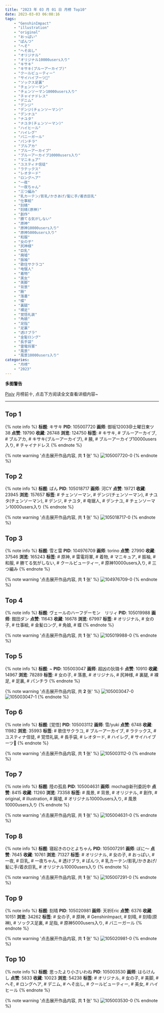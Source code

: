 ```yaml
---
title: "2023 年 03 月 01 日 月榜 Top10"
date: 2023-03-03 06:08:16
tags:
    - "GenshinImpact"
    - "illustration"
    - "original"
    - "おっぱい"
    - "ぱんつ"
    - "へそ"
    - "へそ出し"
    - "オリジナル"
    - "オリジナル10000users入り"
    - "キサキ"
    - "キサキ(ブルーアーカイブ)"
    - "クールビューティー"
    - "サイハイブーツ👢"
    - "ソックス足裏"
    - "チェンソーマン"
    - "チェンソーマン10000users入り"
    - "チャイナドレス"
    - "デニム"
    - "デンジ"
    - "デンジ(チェンソーマン)"
    - "デンナユ"
    - "ナユタ"
    - "ナユタ(チェンソーマン)"
    - "ハイヒール"
    - "ハイレグ"
    - "バニーガール"
    - "パンチラ"
    - "ブルアカ"
    - "ブルーアーカイブ"
    - "ブルーアーカイブ10000users入り"
    - "マニキュア"
    - "ユスティナ信徒"
    - "ラテックス"
    - "レオタード"
    - "ロングヘア"
    - "一夜"
    - "一夜ちゃん"
    - "三つ編み"
    - "乳カーテン/影乳/かきあげ/髪に手/着衣巨乳"
    - "仕事絵"
    - "刻晴"
    - "刻晴(原神)"
    - "創作"
    - "勝てる気がしない"
    - "原神"
    - "原神10000users入り"
    - "原神5000users入り"
    - "和服"
    - "女の子"
    - "尻神様"
    - "巨乳"
    - "廃墟"
    - "振袖"
    - "歌住サクラコ"
    - "电锯人"
    - "着物"
    - "美女"
    - "美脚"
    - "背景"
    - "腋"
    - "落書"
    - "蝶"
    - "裏腿"
    - "裸足"
    - "覚悟礼装"
    - "角娘"
    - "足指"
    - "足裏"
    - "透けブラ"
    - "金髪ロング"
    - "長手袋"
    - "雷電将軍"
    - "風景"
    - "風景10000users入り"
categories:
    - "月榜"
    - "2023"
---
```


<i class="fa fa-triangle-exclamation"></i>**多图警告**<i class="fa fa-triangle-exclamation"></i>

[Pixiv](https://www.pixiv.net/) 月榜前十, 点击下方阅读全文查看详细内容~

<!-- more -->

---

## Top 1

{% note info %}
**标题**: キサキ
**PID**: 105007720 **画师**: 御坂12003@土曜日東ツ38
**点赞**: 19790 **收藏**: 26748 **浏览**: 124750
**标签**: # キサキ, # ブルーアーカイブ, # ブルアカ, # キサキ(ブルーアーカイブ), # 腋, # ブルーアーカイブ10000users入り, # チャイナドレス
{% endnote %}

{% note warning '点击展开作品内容, 共 **1** 张' %}
![105007720-0](https://i.pixiv.re/img-original/img/2023/02/02/03/54/59/105007720_p0.jpg)
{% endnote %}

## Top 2

{% note info %}
**标题**: ばん
**PID**: 105018717 **画师**: 河CY
**点赞**: 19721 **收藏**: 23945 **浏览**: 157657
**标签**: # チェンソーマン, # デンジ(チェンソーマン), # ナユタ(チェンソーマン), # デンジ, # ナユタ, # 电锯人, # デンナユ, # チェンソーマン10000users入り
{% endnote %}

{% note warning '点击展开作品内容, 共 **1** 张' %}
![105018717-0](https://i.pixiv.re/img-original/img/2023/02/02/18/30/04/105018717_p0.jpg)
{% endnote %}

## Top 3

{% note info %}
**标题**: 雪と雷
**PID**: 104976709 **画师**: torino
**点赞**: 27990 **收藏**: 37546 **浏览**: 165243
**标签**: # 原神, # 雷電将軍, # 着物, # マニキュア, # 振袖, # 和服, # 勝てる気がしない, # クールビューティー, # 原神10000users入り, # 三つ編み
{% endnote %}

{% note warning '点击展开作品内容, 共 **1** 张' %}
![104976709-0](https://i.pixiv.re/img-original/img/2023/02/01/00/00/41/104976709_p0.jpg)
{% endnote %}

## Top 4

{% note info %}
**标题**: ヴェールのハーフデーモン　リリィ
**PID**: 105019988 **画师**: 館田ダン
**点赞**: 11643 **收藏**: 16678 **浏览**: 67997
**标签**: # オリジナル, # 女の子, # 仕事絵, # 金髪ロング, # 角娘, # 蝶
{% endnote %}

{% note warning '点击展开作品内容, 共 **1** 张' %}
![105019988-0](https://i.pixiv.re/img-original/img/2023/02/02/18/51/48/105019988_p0.jpg)
{% endnote %}

## Top 5

{% note info %}
**标题**: ~
**PID**: 105003047 **画师**: 超凶の狄璐卡
**点赞**: 10910 **收藏**: 14967 **浏览**: 78289
**标签**: # 女の子, # 落書, # オリジナル, # 尻神様, # 裏腿, # 裸足, # 足裏, # パンチラ
{% endnote %}

{% note warning '点击展开作品内容, 共 **2** 张' %}
![105003047-0](https://i.pixiv.re/img-original/img/2023/02/02/00/00/22/105003047_p0.jpg)
![105003047-1](https://i.pixiv.re/img-original/img/2023/02/02/00/00/22/105003047_p1.jpg)
{% endnote %}

## Top 6

{% note info %}
**标题**: [覚悟]
**PID**: 105003112 **画师**: 雪/yuki
**点赞**: 6748 **收藏**: 11982 **浏览**: 35993
**标签**: # 歌住サクラコ, # ブルーアーカイブ, # ラテックス, # ユスティナ信徒, # 覚悟礼装, # 長手袋, # レオタード, # ハイレグ, # サイハイブーツ👢
{% endnote %}

{% note warning '点击展开作品内容, 共 **1** 张' %}
![105003112-0](https://i.pixiv.re/img-original/img/2023/02/02/00/00/42/105003112_p0.jpg)
{% endnote %}

## Top 7

{% note info %}
**标题**: 陸の孤島
**PID**: 105004631 **画师**: mocha@新刊委託中
**点赞**: 8415 **收藏**: 11260 **浏览**: 73358
**标签**: # 風景, # 背景, # オリジナル, # 創作, # original, # illustration, # 廃墟, # オリジナル10000users入り, # 風景10000users入り
{% endnote %}

{% note warning '点击展开作品内容, 共 **1** 张' %}
![105004631-0](https://i.pixiv.re/img-original/img/2023/02/02/00/44/35/105004631_p0.png)
{% endnote %}

## Top 8

{% note info %}
**标题**: 寝起きのひとよちゃん
**PID**: 105007291 **画师**: ぼに～
**点赞**: 7645 **收藏**: 10761 **浏览**: 71327
**标签**: # オリジナル, # 女の子, # おっぱい, # 一夜, # 巨乳, # 一夜ちゃん, # 透けブラ, # ぱんつ, # 乳カーテン/影乳/かきあげ/髪に手/着衣巨乳, # オリジナル10000users入り
{% endnote %}

{% note warning '点击展开作品内容, 共 **1** 张' %}
![105007291-0](https://i.pixiv.re/img-original/img/2023/02/02/03/14/18/105007291_p0.png)
{% endnote %}

## Top 9

{% note info %}
**标题**: 刻晴
**PID**: 105020981 **画师**: 天祈Eric
**点赞**: 6376 **收藏**: 10151 **浏览**: 34262
**标签**: # 女の子, # 原神, # GenshinImpact, # 刻晴, # 刻晴(原神), # ソックス足裏, # 足指, # 原神5000users入り, # バニーガール
{% endnote %}

{% note warning '点击展开作品内容, 共 **1** 张' %}
![105020981-0](https://i.pixiv.re/img-original/img/2023/02/02/19/30/51/105020981_p0.jpg)
{% endnote %}

## Top 10

{% note info %}
**标题**: 思ったより小さいわね
**PID**: 105003530 **画师**: はらけんし
**点赞**: 5833 **收藏**: 10023 **浏览**: 54238
**标签**: # オリジナル, # 女の子, # 美脚, # へそ, # ロングヘア, # デニム, # へそ出し, # クールビューティー, # 美女, # ハイヒール
{% endnote %}

{% note warning '点击展开作品内容, 共 **1** 张' %}
![105003530-0](https://i.pixiv.re/img-original/img/2023/02/02/00/07/33/105003530_p0.png)
{% endnote %}
